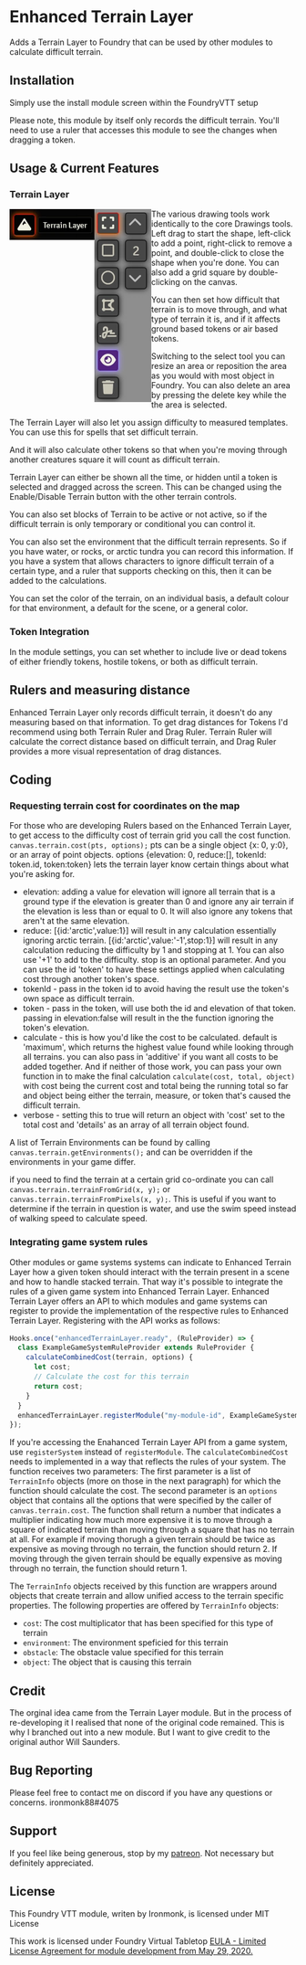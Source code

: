 # Enhanced Terrain Layer
Adds a Terrain Layer to Foundry that can be used by other modules to calculate difficult terrain.

## Installation
Simply use the install module screen within the FoundryVTT setup

Please note, this module by itself only records the difficult terrain.  You'll need to use a ruler that accesses this module to see the changes when dragging a token.

## Usage & Current Features

### Terrain Layer

<img align="left" src="Documentation/TerrainTool.webp" alt="TerrainTool">

<img align="left" src="Documentation/TerrainLayerTools.webp" alt="TerrainLayerTools">

The various drawing tools work identically to the core Drawings tools. Left drag to start the shape, left-click to add a point, right-click to remove a point, and double-click to close the shape when you're done.  You can also add a grid square by double-clicking on the canvas.

You can then set how difficult that terrain is to move through, and what type of terrain it is, and if it affects ground based tokens or air based tokens.

Switching to the select tool you can resize an area or reposition the area as you would with most object in Foundry. You can also delete an area by pressing the delete key while the the area is selected.

The Terrain Layer will also let you assign difficulty to measured templates. You can use this for spells that set difficult terrain.

And it will also calculate other tokens so that when you're moving through another creatures square it will count as difficult terrain.

Terrain Layer can either be shown all the time, or hidden until a token is selected and dragged across the screen.  This can be changed using the Enable/Disable Terrain button with the other terrain controls.

You can also set blocks of Terrain to be active or not active, so if the difficult terrain is only temporary or conditional you can control it.

You can also set the environment that the difficult terrain represents.  So if you have water, or rocks, or arctic tundra you can record this information.  If you have a system that allows characters to ignore difficult terrain of a certain type, and a ruler that supports checking on this, then it can be added to the calculations.

You can set the color of the terrain, on an individual basis, a default colour for that environment, a default for the scene, or a general color.

### Token Integration

In the module settings, you can set whether to include live or dead tokens of either friendly tokens, hostile tokens, or both as difficult terrain.

## Rulers and measuring distance

Enhanced Terrain Layer only records difficult terrain, it doesn't do any measuring based on that information.  To get drag distances for Tokens I'd recommend using both Terrain Ruler and Drag Ruler.  Terrain Ruler will calculate the correct distance based on difficult terrain, and Drag Ruler provides a more visual representation of drag distances.

## Coding
### Requesting terrain cost for coordinates on the map
For those who are developing Rulers based on the Enhanced Terrain Layer, to get access to the difficulty cost of terrain grid you call the cost function.
`canvas.terrain.cost(pts, options);`
pts can be a single object {x: 0, y:0}, or an array of point objects.
options {elevation: 0, reduce:[], tokenId: token.id, token:token} lets the terrain layer know certain things about what you're asking for.

- elevation: adding a value for elevation will ignore all terrain that is a ground type if the elevation is greater than 0 and ignore any air terrain if the elevation is less than or equal to 0.  It will also ignore any tokens that aren't at the same elevation.
- reduce: [{id:'arctic',value:1}] will result in any calculation essentially ignoring arctic terrain. [{id:'arctic',value:'-1',stop:1}] will result in any calculation reducing the difficulty by 1 and stopping at 1.  You can also use '+1' to add to the difficulty.  stop is an optional parameter. And you can use the id 'token' to have these settings applied when calculating cost through another token's space.
- tokenId - pass in the token id to avoid having the result use the token's own space as difficult terrain.
- token - pass in the token, will use both the id and elevation of that token.  passing in elevation:false will result in the the function ignoring the token's elevation.
- calculate - this is how you'd like the cost to be calculated.  default is 'maximum', which returns the highest value found while looking through all terrains.  you can also pass in 'additive' if you want all costs to be added together.  And if neither of those work, you can pass your own function in to make the final calculation `calculate(cost, total, object)` with cost being the current cost and total being the running total so far and object being either the terrain, measure, or token that's caused the difficult terrain.
- verbose - setting this to true will return an object with 'cost' set to the total cost and 'details' as an array of all terrain object found.

A list of Terrain Environments can be found by calling `canvas.terrain.getEnvironments();` and can be overridden if the environments in your game differ.

if you need to find the terrain at a certain grid co-ordinate you can call `canvas.terrain.terrainFromGrid(x, y);` or `canvas.terrain.terrainFromPixels(x, y);`.  This is useful if you want to determine if the terrain in question is water, and use the swim speed instead of walking speed to calculate speed.

### Integrating game system rules
Other modules or game systems systems can indicate to Enhanced Terrain Layer how a given token should interact with the terrain present in a scene and how to handle stacked terrain. That way it's possible to integrate the rules of a given game system into Enhanced Terrain Layer. Enhanced Terrain Layer offers an API to which modules and game systems can register to provide the implementation of the respective rules to Enhanced Terrain Layer. Registering with the API works as follows:

```javascript
Hooks.once("enhancedTerrainLayer.ready", (RuleProvider) => {
  class ExampleGameSystemRuleProvider extends RuleProvider {
    calculateCombinedCost(terrain, options) {
      let cost;
      // Calculate the cost for this terrain
      return cost;
    }
  }
  enhancedTerrainLayer.registerModule("my-module-id", ExampleGameSystemRuleProvider);
});
```

If you're accessing the Enahanced Terrain Layer API from a game system, use `registerSystem` instead of `registerModule`. The `calculateCombinedCost` needs to implemented in a way that reflects the rules of your system. The function receives two parameters: The first parameter is a list of `TerrainInfo` objects (more on those in the next paragraph) for which the function should calculate the cost. The second parameter is an `options` object that contains all the options that were specified by the caller of `canvas.terrain.cost`. The function shall return a number that indicates a multiplier indicating how much more expensive it is to move through a square of indicated terrain than moving through a square that has no terrain at all. For example if moving thorugh a given terrain should be twice as expensive as moving through no terrain, the function should return 2. If moving through the given terrain should be equally expensive as moving through no terrain, the function should return 1.

The `TerrainInfo` objects received by this function are wrappers around objects that create terrain and allow unified access to the terrain specific properties. The following properties are offered by `TerrainInfo` objects:
- `cost`: The cost multiplicator that has been specified for this type of terrain
- `environment`: The environment speficied for this terrain
- `obstacle`: The obstacle value specified for this terrain
- `object`: The object that is causing this terrain

## Credit
The orginal idea came from the Terrain Layer module.  But in the process of re-developing it I realised that none of the original code remained.  This is why I branched out into a new module.  But I want to give credit to the original author Will Saunders.

## Bug Reporting
Please feel free to contact me on discord if you have any questions or concerns. ironmonk88#4075

## Support

If you feel like being generous, stop by my <a href="https://www.patreon.com/ironmonk">patreon</a>.  Not necessary but definitely appreciated.

## License
This Foundry VTT module, writen by Ironmonk, is licensed under MIT License

This work is licensed under Foundry Virtual Tabletop <a href="https://foundryvtt.com/article/license/">EULA - Limited License Agreement for module development from May 29, 2020.</a>
